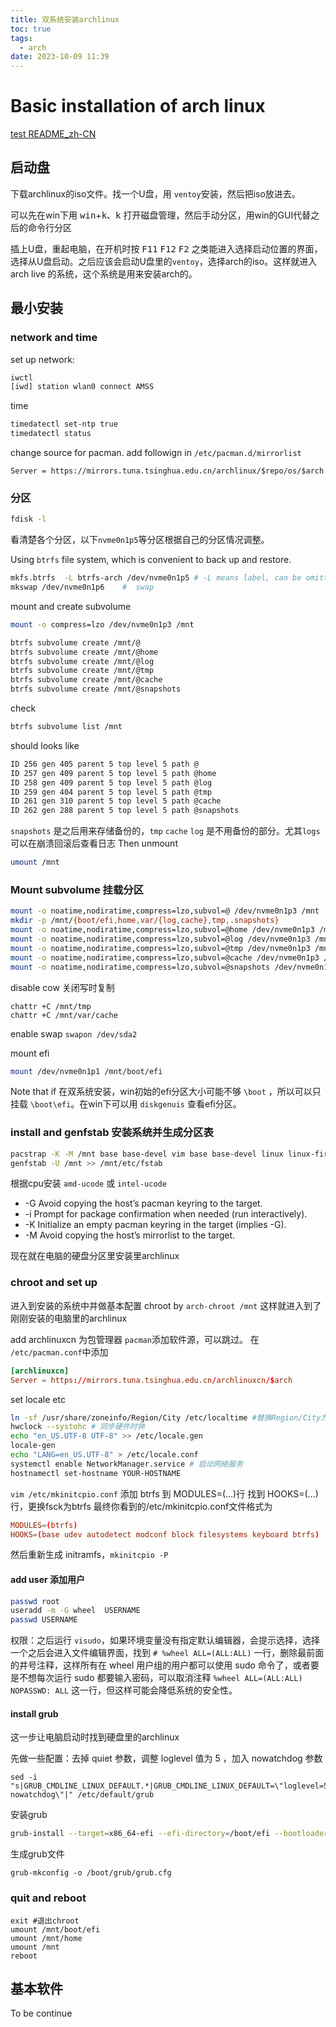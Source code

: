 ```yaml
---
title: 双系统安装archlinux 
toc: true
tags:
  - arch
date: 2023-10-09 11:39
---
```

# Basic installation of arch linux

[test README_zh-CN](/wiki/README_zh-CN)
## 启动盘

下载archlinux的iso文件。找一个U盘，用 `ventoy`安装，然后把iso放进去。

可以先在win下用  <kbd>win</kbd>+<kbd>k</kbd>、<kbd>k</kbd> 打开磁盘管理，然后手动分区，用win的GUI代替之后的命令行分区

插上U盘，重起电脑，在开机时按 <kbd>F11</kbd> <kbd>F12</kbd> <kbd>F2</kbd> 之类能进入选择启动位置的界面，选择从U盘启动。之后应该会启动U盘里的`ventoy`，选择arch的iso。这样就进入arch live 的系统，这个系统是用来安装arch的。

## 最小安装

### network and time

set up network:

```sh
iwctl
[iwd] station wlan0 connect AMSS
```

time

```sh
timedatectl set-ntp true
timedatectl status
```

change source for pacman. add followign in `/etc/pacman.d/mirrorlist`

```text
Server = https://mirrors.tuna.tsinghua.edu.cn/archlinux/$repo/os/$arch
```

### 分区

```sh
fdisk -l
```

看清楚各个分区，以下`nvme0n1p5`等分区根据自己的分区情况调整。

Using `btrfs` file system, which is convenient to back up and restore.

```sh
mkfs.btrfs  -L btrfs-arch /dev/nvme0n1p5 # -L means label, can be omitted
mkswap /dev/nvme0n1p6    #  swap
```

mount and create subvolume

```sh
mount -o compress=lzo /dev/nvme0n1p3 /mnt

btrfs subvolume create /mnt/@
btrfs subvolume create /mnt/@home
btrfs subvolume create /mnt/@log
btrfs subvolume create /mnt/@tmp
btrfs subvolume create /mnt/@cache
btrfs subvolume create /mnt/@snapshots
```

check

```sh
btrfs subvolume list /mnt
```

should looks like

```sh
ID 256 gen 405 parent 5 top level 5 path @
ID 257 gen 409 parent 5 top level 5 path @home
ID 258 gen 409 parent 5 top level 5 path @log
ID 259 gen 404 parent 5 top level 5 path @tmp
ID 261 gen 310 parent 5 top level 5 path @cache
ID 262 gen 288 parent 5 top level 5 path @snapshots
```

`snapshots` 是之后用来存储备份的，`tmp` `cache` `log` 是不用备份的部分。尤其`logs`可以在崩溃回滚后查看日志
Then unmount

```sh
umount /mnt
```

### Mount subvolume 挂载分区

```sh
mount -o noatime,nodiratime,compress=lzo,subvol=@ /dev/nvme0n1p3 /mnt
mkdir -p /mnt/{boot/efi,home,var/{log,cache},tmp,.snapshots}
mount -o noatime,nodiratime,compress=lzo,subvol=@home /dev/nvme0n1p3 /mnt/home
mount -o noatime,nodiratime,compress=lzo,subvol=@log /dev/nvme0n1p3 /mnt/var/log
mount -o noatime,nodiratime,compress=lzo,subvol=@tmp /dev/nvme0n1p3 /mnt/tmp
mount -o noatime,nodiratime,compress=lzo,subvol=@cache /dev/nvme0n1p3 /mnt/var/cache
mount -o noatime,nodiratime,compress=lzo,subvol=@snapshots /dev/nvme0n1p3 /mnt/.snapshots
```

disable cow 关闭写时复制

```
chattr +C /mnt/tmp
chattr +C /mnt/var/cache
```

enable swap `swapon /dev/sda2`

mount efi

```sh
mount /dev/nvme0n1p1 /mnt/boot/efi
```

Note that if 在双系统安装，win初始的efi分区大小可能不够 `\boot` ，所以可以只挂载 `\boot\efi`。在win下可以用 `diskgenuis` 查看efi分区。

### install and genfstab 安装系统并生成分区表

```sh
pacstrap -K -M /mnt base base-devel vim base base-devel linux linux-firmware btrfs-progs networkmanager neovim git sudo grub os-prober efibootmgr amd-ucode btrfs-assistant # 安装linux和一些常用软件
genfstab -U /mnt >> /mnt/etc/fstab
```

根据cpu安装 `amd-ucode` 或 `intel-ucode`

- -G Avoid copying the host’s pacman keyring to the target.
- -i Prompt for package confirmation when needed (run interactively).
- -K Initialize an empty pacman keyring in the target (implies -G).
- -M Avoid copying the host’s mirrorlist to the target.

现在就在电脑的硬盘分区里安装里archlinux

### chroot and set up

进入到安装的系统中并做基本配置
chroot by `arch-chroot /mnt` 这样就进入到了刚刚安装的电脑里的archlinux

add archlinuxcn 为包管理器 `pacman`添加软件源，可以跳过。
在 `/etc/pacman.conf`中添加

```/etc/pacman.conf
[archlinuxcn]
Server = https://mirrors.tuna.tsinghua.edu.cn/archlinuxcn/$arch
```

set locale etc

```sh
ln -sf /usr/share/zoneinfo/Region/City /etc/localtime #替换Region/City为你所在区域
hwclock --systohc # 同步硬件时钟
echo "en_US.UTF-8 UTF-8" >> /etc/locale.gen
locale-gen
echo "LANG=en_US.UTF-8" > /etc/locale.conf
systemctl enable NetworkManager.service # 启动网络服务
hostnamectl set-hostname YOUR-HOSTNAME
```

`vim /etc/mkinitcpio.conf`
添加 btrfs 到 MODULES=(...)行
找到 HOOKS=(...)行，更换fsck为btrfs
最终你看到的/etc/mkinitcpio.conf文件格式为

```/etc/mkinitcpio.conf
MODULES=(btrfs)
HOOKS=(base udev autodetect modconf block filesystems keyboard btrfs)
```

然后重新生成 initramfs，`mkinitcpio -P`

#### add user 添加用户

```sh
passwd root
useradd -m -G wheel  USERNAME
passwd USERNAME
```

权限：之后运行 `visudo`，如果环境变量没有指定默认编辑器，会提示选择，选择一个之后会进入文件编辑界面，找到 `# %wheel ALL=(ALL:ALL)` 一行，删除最前面的井号注释，这样所有在 wheel 用户组的用户都可以使用 sudo 命令了，或者要是不想每次运行 sudo 都要输入密码，可以取消注释 `%wheel ALL=(ALL:ALL) NOPASSWD: ALL` 这一行，但这样可能会降低系统的安全性。

#### install grub

这一步让电脑启动时找到硬盘里的archlinux

先做一些配置：去掉 quiet 参数，调整 loglevel 值为 5 ，加入 nowatchdog 参数

```
sed -i "s|GRUB_CMDLINE_LINUX_DEFAULT.*|GRUB_CMDLINE_LINUX_DEFAULT=\"loglevel=5 nowatchdog\"|" /etc/default/grub
```

安装grub

```sh
grub-install --target=x86_64-efi --efi-directory=/boot/efi --bootloader-id=arch --recheck
```

生成grub文件

```
grub-mkconfig -o /boot/grub/grub.cfg
```

### quit and reboot

```
exit #退出chroot
umount /mnt/boot/efi
umount /mnt/home
umount /mnt
reboot
```
## 基本软件
To be continue
